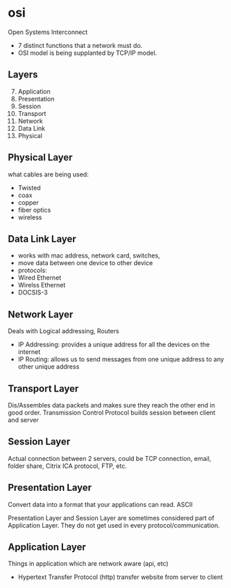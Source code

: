 # osi
Open Systems Interconnect
- 7 distinct functions that a network must do.
- OSI model is being supplanted by TCP/IP model.

## Layers
7. Application
6. Presentation
5. Session
4. Transport
3. Network
2. Data Link
1. Physical


## Physical Layer
what cables are being used:
- Twisted
- coax
- copper
- fiber optics
- wireless

## Data Link Layer
- works with mac address, network card, switches,
- move data between one device to other device
-  protocols:
  - Wired Ethernet
  - Wirelss Ethernet
  - DOCSIS-3


## Network Layer
Deals with Logical addressing, Routers
- IP Addressing: provides a unique address for all the devices on the internet
- IP Routing: allows us to send messages from one unique address to any other unique address

## Transport Layer
Dis/Assembles data packets and makes sure they reach the other end in good order.
Transmission Control Protocol
builds session between client and server

## Session Layer
Actual connection between 2 servers, could be TCP connection, email, folder share, Citrix ICA protocol, FTP, etc.

## Presentation Layer
Convert data into a format that your applications can read.
ASCII

Presentation Layer and Session Layer are sometimes considered part of Application Layer. They do not get used in every protocol/communication.

## Application Layer
Things in application which are network aware (api, etc)
- Hypertext Transfer Protocol (http)
  transfer website from server to client



